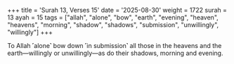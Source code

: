 +++
title = 'Surah 13, Verses 15'
date = '2025-08-30'
weight = 1722
surah = 13
ayah = 15
tags = ["allah", "alone", "bow", "earth", "evening", "heaven", "heavens", "morning", "shadow", "shadows", "submission", "unwillingly", "willingly"]
+++

To Allah ˹alone˺ bow down ˹in submission˺ all those in the heavens and the earth—willingly or unwillingly—as do their shadows, morning and evening.